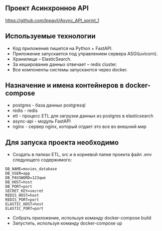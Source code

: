 ## Проект Асинхронное API

https://github.com/lppavli/Async_API_sprint_1
## Используемые технологии
- Код приложения пишется на Python + FastAPI.
- Приложение запускается под управлением сервера ASGI(uvicorn).
- Хранилище – ElasticSearch.
- За кеширование данных отвечает – redis cluster.
- Все компоненты системы запускаются через docker.
## Назначение и имена контейнеров в docker-compose
- postgres - база данных postgresql
- redis - redis
- etl - процесс ETL для загрузки данных из postgres в elasticsearch
- async-api - модуль FastAPI
- nginx - сервер nginx, который отдает это все во внешний мир
## Для запуска проекта необходимо
- Создать в папках ETL, src и в корневой папке проекта файл .env следующего содержимого:
~~~
DB_NAME=movies_database
DB_USER=app
DB_PASSWORD=123qwe
DB_HOST=host
DB_PORT=port
SECRET_KEY=secret
REDIS_HOST=host
REDIS_PORT=port
ELASTIC_HOST=host
ELASTIC_PORT=port
~~~
- Собрать приложение, используя команду docker-compose build
- Запустить, используя команду docker-compose up

